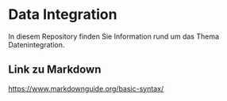 # Data Integration
In diesem Repository finden Sie Information rund um das Thema Datenintegration.

## Link zu Markdown
https://www.markdownguide.org/basic-syntax/
